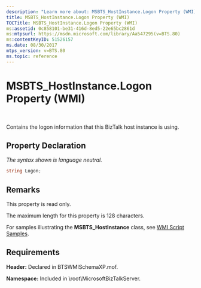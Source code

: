 ```yaml
---
description: "Learn more about: MSBTS_HostInstance.Logon Property (WMI)"
title: MSBTS_HostInstance.Logon Property (WMI)
TOCTitle: MSBTS_HostInstance.Logon Property (WMI)
ms:assetid: 0c858101-be31-416d-8ed5-22e65bc2861d
ms:mtpsurl: https://msdn.microsoft.com/library/Aa547295(v=BTS.80)
ms:contentKeyID: 51526157
ms.date: 08/30/2017
mtps_version: v=BTS.80
ms.topic: reference
---
```


# MSBTS\_HostInstance.Logon Property (WMI)

 

Contains the logon information that this BizTalk host instance is using.

## Property Declaration

*The syntax shown is language neutral.*

```C#
string Logon;  
```

## Remarks

This property is read only.

The maximum length for this property is 128 characters.

For samples illustrating the **MSBTS\_HostInstance** class, see [WMI Script Samples](wmi-script-samples.md).

## Requirements

**Header:** Declared in BTSWMISchemaXP.mof.

**Namespace:** Included in \\root\\MicrosoftBizTalkServer.

